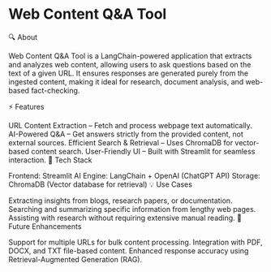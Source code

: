 # Web Content Q&A Tool

🔍 About

Web Content Q&A Tool is a LangChain-powered application that extracts and analyzes web content, allowing users to ask questions based on the text of a given URL. It ensures responses are generated purely from the ingested content, making it ideal for research, document analysis, and web-based fact-checking.

⚡ Features

URL Content Extraction – Fetch and process webpage text automatically.
AI-Powered Q&A – Get answers strictly from the provided content, not external sources.
Efficient Search & Retrieval – Uses ChromaDB for vector-based content search.
User-Friendly UI – Built with Streamlit for seamless interaction.
🚀 Tech Stack

Frontend: Streamlit
AI Engine: LangChain + OpenAI (ChatGPT API)
Storage: ChromaDB (Vector database for retrieval)
💡 Use Cases

Extracting insights from blogs, research papers, or documentation.
Searching and summarizing specific information from lengthy web pages.
Assisting with research without requiring extensive manual reading.
🎯 Future Enhancements

Support for multiple URLs for bulk content processing.
Integration with PDF, DOCX, and TXT file-based content.
Enhanced response accuracy using Retrieval-Augmented Generation (RAG).
